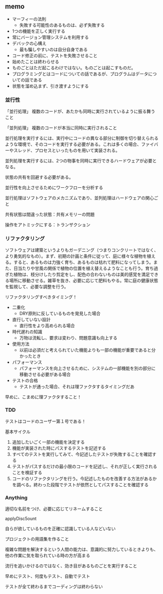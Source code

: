 ## memo
- マーフィーの法則
  - 失敗する可能性のあるものは、必ず失敗する
- 1つの機能を正しく実行する
- 常にバージョン管理システムを利用する
- デバックの心構え
  - 最も騙しやすいのは自分自身である
- コード修正の前に、テストを失敗させること
- 始めたことは終わらせる
- ものごとはただ起こるわけではない。ものごとは起こすものだ。
- プログラミングとはコードについての話であるが、プログラムはデータについての話である
- 状態を溜め込まず、引き渡すようにする

### 並行性
「並行処理」
複数のコードが、あたかも同時に実行されているように振る舞うこと

「並列処理」
複数のコードが本当に同時に実行されること

並行処理を実行するには、実行中にコードの異なる部分に制御を切り替えられるような環境で、そのコードを実行する必要がある。これは多くの場合、ファイバーやスレッド、プロセスといったものを用いて実装される。

並列処理を実行するには、2つの物事を同時に実行できるハードウェアが必要となる。

状態の共有を回避する必要がある。

並行性を向上させるためにワークフローを分析する

並行処理はソフトウェアのメカニズムであり、並列処理はハードウェアの関心ごと

共有状態は間違った状態：共有メモリーの問題

操作をアトミックにする：トランザクション

### リファクタリング
ソフトウェアは建築というよりもガーデニング（つまりコンクリートではなく、より勇気的なもの）。まず、初期の計画と条件に従って、庭に様々な植物を植える。すると、あるものは力強く育ち、あるものは枯れて肥料になってしまう。また、日当たりや甘風の関係で植物の位置を植え替えるようなことも行う。育ち過ぎた植物は、枝分けしたり剪定をし、配色の合わないものは美的感覚を満足できる場所に移動させる。雑草を抜き、必要に応じて肥料もやる。常に庭の健康状態を監視して、必要な調整を行う。

リファクタリングすべきタイミング！

- 二重化
  - DRY原則に反しているものを発見した場合
- 直行していない設計
  - 直行性をより高められる場合
- 時代遅れの知識
  - 万物は流転し、要求は変わり、問題意識も向上する
- 使用方法
  - 以前は必須だと考えられていた機能よりも一部の機能が重要であると分かったとき
- パフォーマンス
  - パフォーマンスを向上させるために、システムの一部機能を別の部分に移動させる必要がある場合
- テストの合格
  - テストが通った場合、それは理ファクタするタイミングだあ

早めに、こまめに理ファクタすること！

### TDD
テストはコードのユーザー第１号である！

基本サイクル

1. 追加したいごく一部の機能を決定する
2. 機能が実装された時にパスするテストを記述する
3. すべてのテストを実行してみて、今記述したテストが失敗することを確認する
4. テストがパスするだけの最小限のコードを記述し、それが正しく実行されることを検証する
5. コードのリファクタリングを行う。今記述したものを改善する方法があるかを調べる。終わった段階でテストが依然としてパスすることを確認する

### Anything

適切な名前をつけ、必要に応じてリネームすること

applyDisc5ount

自らが欲しているものを正確に認識している人などいない

プロジェクトの用語集を作ること

複雑な問題を解決するという人間の能力は、意識的に努力しているときよりも、他の作業に気を取られている時の方が高まる

流行を追いかけるのではなく、効き目があるものごとを実行すること

早めにテスト、何度もテスト、自動でテスト

テストが全て終わるまでコーディングは終わらない


